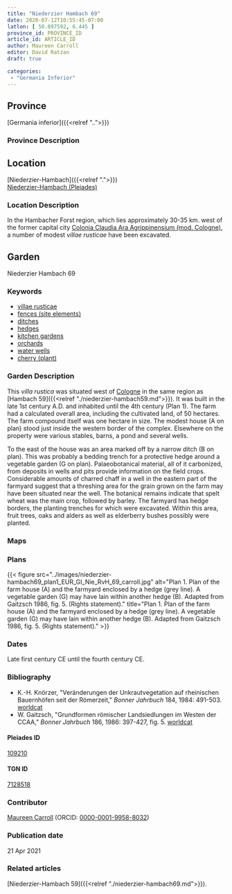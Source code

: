 ```yaml
---
title: "Niederzier Hambach 69"
date: 2020-07-12T10:55:45-07:00
latlon: [ 50.897592, 6.445 ]
province_id: PROVINCE_ID
article_id: ARTICLE_ID
author: Maureen Carroll
editor: David Ratzan
draft: true

categories:
 - "Germania Inferior"
---
```


## Province

[Germania inferior]({{<relref "..">}})

### Province Description


## Location

[Niederzier-Hambach]({{<relref ".">}}) \
[Niederzier-Hambach (Pleiades)](https://pleiades.stoa.org/places/109210)

### Location Description

In the Hambacher Forst region, which lies approximately 30-35 km. west of the former capital city [Colonia Claudia Ara Agrippinensium (mod. Cologne)](https://pleiades.stoa.org/places/108751), a number of modest *villae rusticae* have been excavated.

<!--## Sublocation-->

<!--
[AREA WITHIN LOCATION, LIKE “PALATINE HILL”](GEOREFERENCE LINK)
A sublocation is any area larger than an individual garden, but located within a location. I would always try to include a link to a controlled vocabulary here if possible. This ID may well be different from the Garden ID, e.g., Pompeii versus a Garden in one of the houses which has its own Pleiades ID.
-->

<!--### Sublocation Description-->

<!-- DESCRIPTION -->

## Garden

Niederzier Hambach 69

### Keywords

- [villae rusticae](http://vocab.getty.edu/page/aat/300005518)
- [fences (site elements)](http://vocab.getty.edu/page/aat/300005044)
- [ditches](http://vocab.getty.edu/page/aat/300006178)
- [hedges](http://vocab.getty.edu/page/aat/300266413)
- [kitchen gardens](http://vocab.getty.edu/page/aat/300008110)
- [orchards](http://vocab.getty.edu/page/aat/300008890)
- [water wells](http://vocab.getty.edu/page/aat/300152327)
- [cherry (plant)](http://vocab.getty.edu/page/aat/300375306)

### Garden Description

This *villa rustica* was situated west of [Cologne](https://pleiades.stoa.org/places/108751) in the same region as [Hambach 59]({{<relref "./niederzier-hambach59.md">}}). It was built in the late 1st century A.D. and inhabited until the 4th century (Plan 1). The farm had a calculated overall area, including the cultivated land, of 50 hectares.  The farm compound itself was one hectare in size. The modest house (A on plan) stood just inside the western border of the complex. Elsewhere on the property were various stables, barns, a pond and several wells.  

To the east of the house was an area marked off by a narrow ditch (B on plan). This was probably a bedding trench for a protective hedge around a vegetable garden (G on plan). Palaeobotanical material, all of it carbonized, from deposits in wells and pits provide information on the field crops.  Considerable amounts of charred chaff in a well in the eastern part of the farmyard suggest that a threshing area for the grain grown on the farm may have been situated near the well. The botanical remains indicate that spelt wheat was the main crop, followed by barley. The farmyard has hedge borders, the planting trenches for which were excavated.  Within this area, fruit trees, oaks and alders as well as elderberry bushes possibly were planted.

### Maps

<!--
{{< figure src="IMG_URL" alt="ALT_TEXT" title="CAPTION" >}}
-->

### Plans

{{< figure src="../images/niederzier-hambach69_plan1_EUR_GI_Nie_RvH_69_carroll.jpg" alt="Plan 1. Plan of the farm house (A) and the farmyard enclosed by a hedge (grey line).  A vegetable garden (G) may have lain within another hedge (B). Adapted from Gaitzsch 1986, fig. 5. (Rights statement)." title="Plan 1. Plan of the farm house (A) and the farmyard enclosed by a hedge (grey line). A vegetable garden (G) may have lain within another hedge (B). Adapted from Gaitzsch 1986, fig. 5. (Rights statement)." >}}

<!--### Images-->

### Dates

Late first century CE until the fourth century CE.

### Bibliography

- K.-H. Knörzer, "Veränderungen der Unkrautvegetation auf rheinischen Bauernhöfen seit der Römerzeit," *Bonner Jahrbuch* 184, 1984: 491-503. [worldcat](http://www.worldcat.org/oclc/729362071)
- W. Gaitzsch, "Grundformen römischer Landsiedlungen im Westen der CCAA," *Bonner Jahrbuch* 186, 1986: 397-427, fig. 5. [worldcat](http://www.worldcat.org/oclc/729362071)

<!--#### Periodo ID-->

<!-- [PERIODO_ID](https://pleiades.stoa.org/places/PLEIADES_ID) -->

#### Pleiades ID

[109210](https://pleiades.stoa.org/places/109210)

#### TGN ID

[7128518](http://vocab.getty.edu/page/tgn/7128518)

### Contributor
[Maureen Carroll](link) (ORCID: [0000-0001-9958-8032](https://orcid.org/0000-0001-9958-8032))  

### Publication date


21 Apr 2021

### Related articles

[Niederzier-Hambach 59]({{<relref "./niederzier-hambach69.md">}}).